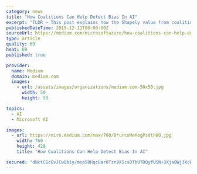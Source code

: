 ```yaml
---
category: news
title: "How Coalitions Can Help Detect Bias In AI"
excerpt: "TLDR — This post explains how the Shapely value from coalition theory and political science can be used to help detect bias in AI with examples of how to get started with the Azure Interpretability Toolkit. To get started with the some of the examples in ..."
publishedDateTime: 2019-12-11T00:00:00Z
sourceUrl: https://medium.com/microsoftazure/how-coalitions-can-help-detect-bias-in-ai-8575ed5a3229
type: article
quality: 69
heat: 69
published: true

provider:
  name: Medium
  domain: medium.com
  images:
    - url: /assets/images/organizations/medium.com-50x50.jpg
      width: 50
      height: 50

topics:
  - AI
  - Microsoft AI

images:
  - url: https://miro.medium.com/max/760/0*urcoMeMogPsdth0O.jpg
    width: 760
    height: 428
    title: "How Coalitions Can Help Detect Bias In AI"

secured: "dNctCGcGvJCwQbiy/mopS0HqcUar0Tzn9XScsDTbUTDQyfUSN+3XjaBWj3XcWPuzTwmX2r65tzokjByRwArfs8xC0H55r35hioC+4f/ZBmHthADO5zFHU6L5GCOQFkE1FsDQe44e3kpqJxRj8naYuQUckNNxZX+FQ4UkK2f5Urm8vHvVU164WpO2a1KF2pqtvIRJ1Ro1qGfvW45FPkf4KF2oltJ55MnHhIKaxGTiWxM2CHM49SpHmTtf8vIpF6r6eYcI/Yjmd7IxXOLXuH/vvQ==;36cDoDGiEjt4SG2bQf9Sdg=="
---
```


